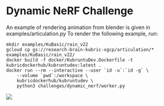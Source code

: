 # Dynamic NeRF Challenge
An example of rendering animation from blender is given in examples/articulation.py
To render the following example, run:
```
mkdir examples/KuBasic/rain_v22
gcloud cp gs://research-brain-kubric-xgcp/articulation/* examples/KuBasic/rain_v22/
docker build -f docker/KubruntuDev.Dockerfile -t kubricdockerhub/kubruntudev:latest .
docker run --rm --interactive --user `id -u`:`id -g` \
    --volume `pwd`:/workspace \
    kubricdockerhub/kubruntudev \
    python3 challenges/dynamic_nerf/worker.py
```

![](/docs/images/articulation.gif)
